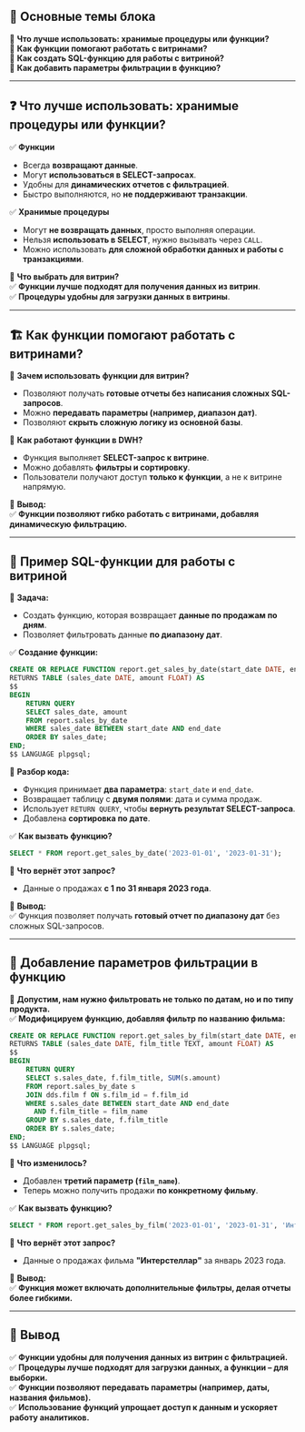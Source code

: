 ## 🎯 **Основные темы блока**

🔹 **Что лучше использовать: хранимые процедуры или функции?**  
🔹 **Как функции помогают работать с витринами?**  
🔹 **Как создать SQL-функцию для работы с витриной?**  
🔹 **Как добавить параметры фильтрации в функцию?**

---

## ❓ **Что лучше использовать: хранимые процедуры или функции?**

✅ **Функции**

- Всегда **возвращают данные**.
- Могут **использоваться в SELECT-запросах**.
- Удобны для **динамических отчетов с фильтрацией**.
- Быстро выполняются, но **не поддерживают транзакции**.

✅ **Хранимые процедуры**

- Могут **не возвращать данных**, просто выполняя операции.
- Нельзя **использовать в SELECT**, нужно вызывать через `CALL`.
- Можно использовать **для сложной обработки данных и работы с транзакциями**.

📌 **Что выбрать для витрин?**  
✅ **Функции лучше подходят для получения данных из витрин**.  
✅ **Процедуры удобны для загрузки данных в витрины**.

---

## 🏗 **Как функции помогают работать с витринами?**

🎯 **Зачем использовать функции для витрин?**

- Позволяют получать **готовые отчеты без написания сложных SQL-запросов**.
- Можно **передавать параметры (например, диапазон дат)**.
- Позволяют **скрыть сложную логику из основной базы**.

🎯 **Как работают функции в DWH?**

- Функция выполняет **SELECT-запрос к витрине**.
- Можно добавлять **фильтры и сортировку**.
- Пользователи получают доступ **только к функции**, а не к витрине напрямую.

📌 **Вывод:**  
✅ **Функции позволяют гибко работать с витринами, добавляя динамическую фильтрацию.**

---

## 📌 **Пример SQL-функции для работы с витриной**

🎯 **Задача:**

- Создать функцию, которая возвращает **данные по продажам по дням**.
- Позволяет фильтровать данные **по диапазону дат**.

✅ **Создание функции:**

```sql
CREATE OR REPLACE FUNCTION report.get_sales_by_date(start_date DATE, end_date DATE)
RETURNS TABLE (sales_date DATE, amount FLOAT) AS
$$
BEGIN
    RETURN QUERY
    SELECT sales_date, amount
    FROM report.sales_by_date
    WHERE sales_date BETWEEN start_date AND end_date
    ORDER BY sales_date;
END;
$$ LANGUAGE plpgsql;
```

📌 **Разбор кода:**

- Функция принимает **два параметра**: `start_date` и `end_date`.
- Возвращает таблицу с **двумя полями**: дата и сумма продаж.
- Использует `RETURN QUERY`, чтобы **вернуть результат SELECT-запроса**.
- Добавлена **сортировка по дате**.

✅ **Как вызвать функцию?**

```sql
SELECT * FROM report.get_sales_by_date('2023-01-01', '2023-01-31');
```

📌 **Что вернёт этот запрос?**

- Данные о продажах **с 1 по 31 января 2023 года**.

📌 **Вывод:**  
✅ Функция позволяет получать **готовый отчет по диапазону дат** без сложных SQL-запросов.

---

## 📌 **Добавление параметров фильтрации в функцию**

🎯 **Допустим, нам нужно фильтровать не только по датам, но и по типу продукта.**  
✅ **Модифицируем функцию, добавляя фильтр по названию фильма:**

```sql
CREATE OR REPLACE FUNCTION report.get_sales_by_film(start_date DATE, end_date DATE, film_name TEXT)
RETURNS TABLE (sales_date DATE, film_title TEXT, amount FLOAT) AS
$$
BEGIN
    RETURN QUERY
    SELECT s.sales_date, f.film_title, SUM(s.amount)
    FROM report.sales_by_date s
    JOIN dds.film f ON s.film_id = f.film_id
    WHERE s.sales_date BETWEEN start_date AND end_date
      AND f.film_title = film_name
    GROUP BY s.sales_date, f.film_title
    ORDER BY s.sales_date;
END;
$$ LANGUAGE plpgsql;
```

📌 **Что изменилось?**

- Добавлен **третий параметр (`film_name`)**.
- Теперь можно получить продажи **по конкретному фильму**.

✅ **Как вызвать функцию?**

```sql
SELECT * FROM report.get_sales_by_film('2023-01-01', '2023-01-31', 'Интерстеллар');
```

📌 **Что вернёт этот запрос?**

- Данные о продажах фильма **"Интерстеллар"** за январь 2023 года.

📌 **Вывод:**  
✅ **Функция может включать дополнительные фильтры, делая отчеты более гибкими.**

---

## 🔑 **Вывод**

✅ **Функции удобны для получения данных из витрин с фильтрацией.**  
✅ **Процедуры лучше подходят для загрузки данных, а функции – для выборки.**  
✅ **Функции позволяют передавать параметры (например, даты, названия фильмов).**  
✅ **Использование функций упрощает доступ к данным и ускоряет работу аналитиков.**